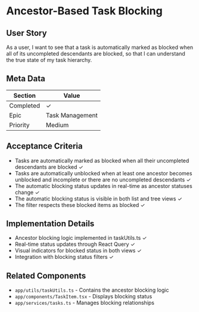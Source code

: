 # Ancestor-Based Task Blocking

## User Story
As a user, I want to see that a task is automatically marked as blocked when all of its uncompleted descendants are blocked, so that I can understand the true state of my task hierarchy.

## Meta Data
| Section | Value |
| ------- | ----- |
| Completed | ✓ |
| Epic | Task Management |
| Priority | Medium |

## Acceptance Criteria
- Tasks are automatically marked as blocked when all their uncompleted descendants are blocked ✓
- Tasks are automatically unblocked when at least one ancestor becomes unblocked and incomplete or there are no uncompleted descendants ✓
- The automatic blocking status updates in real-time as ancestor statuses change ✓
- The automatic blocking status is visible in both list and tree views ✓
- The filter respects these blocked items as blocked ✓

## Implementation Details
- Ancestor blocking logic implemented in taskUtils.ts ✓
- Real-time status updates through React Query ✓
- Visual indicators for blocked status in both views ✓
- Integration with blocking status filters ✓

## Related Components
- `app/utils/taskUtils.ts` - Contains the ancestor blocking logic
- `app/components/TaskItem.tsx` - Displays blocking status
- `app/services/tasks.ts` - Manages blocking relationships
